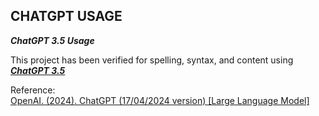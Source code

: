 ## CHATGPT USAGE

**_ChatGPT 3.5 Usage_**

This project has been verified for spelling, syntax, and content using [**_ChatGPT 3.5_**](https://chat.openai.com/chat)  

Reference:  
[OpenAI. (2024). ChatGPT (17/04/2024 version) \[Large Language Model\]](https://chat.openai.com/chat)